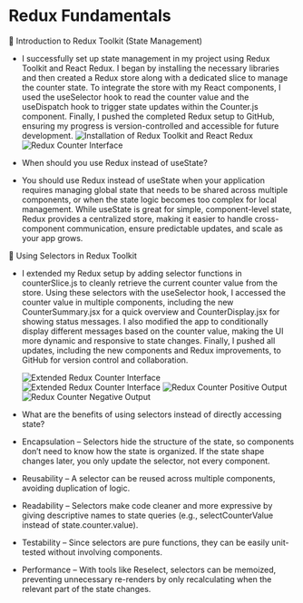 # Redux Fundamentals

📌 Introduction to Redux Toolkit (State Management)

- I successfully set up state management in my project using Redux Toolkit and
  React Redux. I began by installing the necessary libraries and then created a
  Redux store along with a dedicated slice to manage the counter state. To
  integrate the store with my React components, I used the useSelector hook to
  read the counter value and the useDispatch hook to trigger state updates
  within the Counter.js component. Finally, I pushed the completed Redux setup
  to GitHub, ensuring my progress is version-controlled and accessible for
  future development.
  ![Installation of Redux Toolkit and React Redux](InstalledReduxToolkitandReactRedux.png)
  ![Redux Counter Interface](ReduxCounter.png)

- When should you use Redux instead of useState?

- You should use Redux instead of useState when your application requires
  managing global state that needs to be shared across multiple components, or
  when the state logic becomes too complex for local management. While useState
  is great for simple, component-level state, Redux provides a centralized
  store, making it easier to handle cross-component communication, ensure
  predictable updates, and scale as your app grows.

📌 Using Selectors in Redux Toolkit

- I extended my Redux setup by adding selector functions in counterSlice.js to
  cleanly retrieve the current counter value from the store. Using these
  selectors with the useSelector hook, I accessed the counter value in multiple
  components, including the new CounterSummary.jsx for a quick overview and
  CounterDisplay.jsx for showing status messages. I also modified the app to
  conditionally display different messages based on the counter value, making
  the UI more dynamic and responsive to state changes. Finally, I pushed all
  updates, including the new components and Redux improvements, to GitHub for
  version control and collaboration.

  ![Extended Redux Counter Interface](ReduxCounterExtended1.png)
  ![Extended Redux Counter Interface](ReduxCounterExtended2.png)
  ![Redux Counter Positive Output](ReduxCounterPosOutput.png)
  ![Redux Counter Negative Output](ReduxCounterNegOutput.png)

- What are the benefits of using selectors instead of directly accessing state?
- Encapsulation – Selectors hide the structure of the state, so components don’t
  need to know how the state is organized. If the state shape changes later, you
  only update the selector, not every component.
- Reusability – A selector can be reused across multiple components, avoiding
  duplication of logic.
- Readability – Selectors make code cleaner and more expressive by giving
  descriptive names to state queries (e.g., selectCounterValue instead of
  state.counter.value).
- Testability – Since selectors are pure functions, they can be easily
  unit-tested without involving components.
- Performance – With tools like Reselect, selectors can be memoized, preventing
  unnecessary re-renders by only recalculating when the relevant part of the
  state changes.
